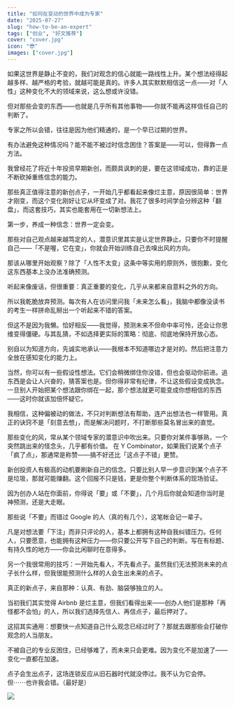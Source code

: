 ```yaml
---
title: "如何在变动的世界中成为专家"
date: "2025-07-27"
slug: "how-to-be-an-expert"
tags: ["创业", "好文推荐"]
cover: "cover.jpg"
icon: "😎"
images: ["cover.jpg"]
---
```

如果这世界是静止不变的，我们对观念的信心就能一路线性上升。某个想法经得起越多样、越严格的考验，就越可能是真的。许多人其实默默相信这一点——对「人性」这种变化不大的领域来说，这么想或许没错。



但对那些会变的东西——也就是几乎所有其他事物——你就不能再这样信任自己的判断了。



专家之所以会错，往往是因为他们精通的，是一个早已过期的世界。



有办法避免这种情况吗？能不能不被过时信念困住？答案是——可以，但得靠一点方法。



我曾经花了将近十年投资早期新创，而颇具讽刺的是，要在这领域成功，靠的正是不断砍掉重练信念的能力。



那些真正值得注意的新创点子，一开始几乎都看起来像烂主意，原因很简单：世界才刚变，而这个变化刚好让它从坏变成了对。我花了很多时间学会分辨这种「翻盘」，而这套技巧，其实也能套用在一切新想法上。



第一步，养成一种信念：世界一定会变。



那些对自己观点越来越笃定的人，潜意识里其实是认定世界静止。只要你不时提醒自己——「不是喔，它在变」，你就会开始训练自己去嗅出风的方向。



那该从哪里开始观察？除了「人性不太变」这条中等实用的原则外，很抱歉，变化这东西基本上没办法准确预测。



听起来像废话，但很重要：真正重要的变化，几乎从来都来自意料之外的方向。



所以我乾脆放弃预测。每次有人在访问里问我「未来怎么看」，我脑中都像没读书的考生一样拼命乱掰出一个听起来不错的答案。



但这不是因为我懒。恰好相反——我觉得，预测未来不但命中率可怜，还会让你思维变得僵硬。与其乱猜，不如选择更实际的策略：彻底、彻底地保持开放心态。



别自以为知道方向，先诚实地承认——我根本不知道哪边才是对的。然后把注意力全放在感知变化的能力上。



当然，你可以有一些假设性想法。它们会稍微绑住你没错，但也会驱动你前进。追东西是会让人兴奋的，猜答案也是。但你得非常有纪律，不让这些假设变成执念。
一旦别人开始把某个想法跟你绑在一起，那个想法就更可能变成你想相信的东西——这时你就该加倍怀疑它。



我相信，这种偏被动的做法，不只对判断想法有帮助，连产出想法也一样管用。真正的诀窍不是「刻意去想」，而是解决问题时，不打断那些莫名冒出来的直觉。



那些变化的风，常从某个领域专家的潜意识中吹出来。只要你对某件事够熟，一个突然跳出来的怪念头，几乎都有价值。
在 Y Combinator，如果我们说某个点子「疯了点」，那通常是称赞——搞不好还比「这点子不错」更赞。



新创投资人有极高的动机要刷新自己的信念。只要比别人早一步意识到某个点子不是垃圾，那就可能赚翻。这个回报不只是钱，更是你整个判断体系的现场验证。



因为创办人站在你面前，你得说「要」或「不要」，几个月后你就会知道你当时是神预测，还是大走眼。



那些说「不要」而错过 Google 的人（真的有几个），这笔帐会记一辈子。



凡是对想法要「下注」而非只评论的人，基本上都拥有这种自我纠错压力。任何人，只要愿意，也能拥有这种压力——你只要公开写下自己的判断。写在有标题、有持久性的地方——你会比闲聊时在意得多。



另一个我很常用的技巧：一开始先看人，不先看点子。虽然我们无法预测未来的点子长什么样，但我很能预测什么样的人会生出未来的点子。



真正的新点子，来自那种：认真、有劲、脑袋够独立的人。



当初我们其实觉得 Airbnb 是烂主意，但我们看得出来——创办人他们是那种「再怪都不会怕」的人，所以我们选择先信人、再信点子，最后押对了。



这招其实通用：想要快一点知道自己什么观念已经过时了？那就去跟那些会打破你观念的人当朋友。



不被自己的专业反困住，已经够难了，而未来只会更难。因为变化不是加速了——变化一直都在加速。



点子会生出点子，这场连锁反应从旧石器时代就没停过。我不认为它会停。
但⋯⋯也许我会错。（最好是）




![](https://prod-files-secure.s3.us-west-2.amazonaws.com/112d0858-5090-4d34-a606-b75eb8d65fd2/46476355-9cf3-4e99-9b7a-3531bc426380/1000202064.png?X-Amz-Algorithm=AWS4-HMAC-SHA256&X-Amz-Content-Sha256=UNSIGNED-PAYLOAD&X-Amz-Credential=ASIAZI2LB466QGWEQO47%2F20250922%2Fus-west-2%2Fs3%2Faws4_request&X-Amz-Date=20250922T212749Z&X-Amz-Expires=3600&X-Amz-Security-Token=IQoJb3JpZ2luX2VjEK3%2F%2F%2F%2F%2F%2F%2F%2F%2F%2FwEaCXVzLXdlc3QtMiJHMEUCIDZHUqFOYhVBtZHLMrBmvScAycpD4cHFi7TtCZwVl16XAiEAyHY%2BLkrA2qye4OQxJBUUnUt1CmOvWuz%2BjBR5E3Jl7cEq%2FwMINRAAGgw2Mzc0MjMxODM4MDUiDAqGslcaB7hv3jnsNCrcA2hlOzAl17EXMyJS7WVvkFAcl3BFr6YsKcv1iGup2rWgP6mPPAkoA4sNopmLgLLAqr4snUJeIqrMrhQiGfv56ouJwC%2FBSA6RZ%2FcOYh8G9E7Kn6FN%2FYT4Swf%2FyF%2FRWJP2Kkei2vU5IuT5JCLypOr9teEy%2FqREyQdXz%2FBVrXpqWdqRf%2FrASHmH4MYpTRdZyoA%2BsPUaw48qUJeOx8Skzkh0Fa1HLgJ8L3FT3kIeVfHARF25KAQ4yjbfiCcGyKqt4KywUM0GewvaqLMLNtVEt82jBQGjhPMbFJIqSM5uELnSIV9olWejW1i%2B%2B021KmTkgK8n%2FJD6l6srh0LN5RxHMexZj%2FAtEGIFJlktPqkLwX%2FWxSVcUFI37lxOjxyvSVLBVOlZciZXv3J7eYmhi0wfqZubY%2Fkc7TI2TQ5rodaX8BuxxSVVsRzysV4mDCVm3M3n2Hrkl7l5Z6F%2Bf68NKW8r7iO7brDP8oAYY5itYqqiM2MsRQPb2zb%2F1deUxys971Ayny9IOTIOyfHZJ2WR%2BtNhsXS%2BskNoBNg3yS3GAAuSCEqgmHTxgp%2BKyevskabvZ65rBuFeuvbRrO2w8YpYfl4d%2BCiuXlMIBrbQHcLW3xh8Am4SamuojZeywjXutmC1DEzVMMLfxsYGOqUBl49UEYv3umaZvaaI1ZR57h4iVgm1LwQ9wiyJCAJ7kjQVvGoHLvMN5v1TWf%2BjrNivv8ajXsfzhMXERWfajnecc3PdtR%2FHllouEuLRiCeawO7%2F%2BiZLUAR27gHogQRAOcp95Ru9aHP3UoZPOt2Q2G9BmNGvxAGkKuXeNkH5k3xDR7tnoe8kIQqQ74pz6bdvFUN%2B%2FhtHCsJQqTOaclAnEeTd54FVMN8I&X-Amz-Signature=eb40a744c453ba44fe2fe2061798b583b1c8114abd959b072789a5d9c2af25a9&X-Amz-SignedHeaders=host&x-amz-checksum-mode=ENABLED&x-id=GetObject)


